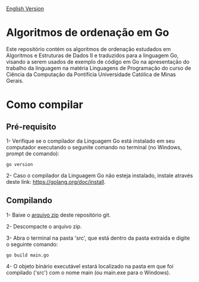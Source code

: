 [English Version](README.EN.md)

# Algoritmos de ordenação em Go

Este repositório contém os algoritmos de ordenação estudados em Algoritmos e Estruturas de Dados II e traduzidos para a linguagem Go, visando a serem usados de exemplo de código em Go na apresentação do trabalho da linguagem na matéria Linguagens de Programação do curso de Ciência da Computação da Pontifícia Universidade Católica de Minas Gerais.

# Como compilar

## Pré-requisito

1- Verifique se o compilador da Linguagem Go está instalado em seu computador executando o segunite comando no terminal (no Windows, prompt de comando):

```
go version
```

2- Caso o compilador da Linguagem Go não esteja instalado, instale através deste link: https://golang.org/doc/install.

## Compilando

1- Baixe o [arquivo zip](https://github.com/Henriquemcc/Algoritmos_de_ordenacao_em_Go/archive/main.zip) deste repositório git.

2- Descompacte o arquivo zip.

3- Abra o terminal na pasta 'src', que está dentro da pasta extraida e digite o seguinte comando:

```
go build main.go
```

4- O objeto binário executável estará localizado na pasta em que foi compilado ('src') com o nome main (ou main.exe para o Windows).